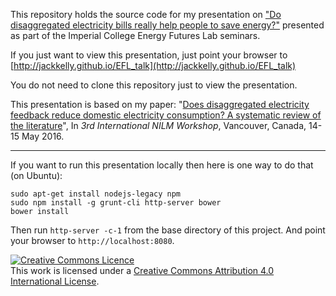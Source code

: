 This repository holds the source code for my presentation on
["Do disaggregated electricity bills really help people to save energy?"](http://www3.imperial.ac.uk/newsandeventspggrp/imperialcollege/administration/energyfutureslab/eventssummary/event_5-4-2016-9-1-7)
presented as part of the Imperial College Energy Futures Lab seminars.

If you just want to view this presentation, just point your browser to
[http://jackkelly.github.io/EFL_talk](http://jackkelly.github.io/EFL_talk)

You do not need to clone this repository just to view the
presentation.

This presentation is based on my paper:
"[Does disaggregated electricity feedback reduce domestic electricity consumption? A systematic review of the literature](http://arxiv.org/abs/1605.00962)",
In *3rd International NILM Workshop*, Vancouver, Canada, 14-15 May
2016.

---

If you want to run this presentation locally then here is one way to
do that (on Ubuntu):

```
sudo apt-get install nodejs-legacy npm
sudo npm install -g grunt-cli http-server bower
bower install
```

Then run `http-server -c-1` from the base directory of this project.
And point your browser to `http://localhost:8080`.

<a rel="license" href="http://creativecommons.org/licenses/by/4.0/"><img alt="Creative Commons Licence" style="border-width:0" src="https://i.creativecommons.org/l/by/4.0/88x31.png" /></a><br />This work is licensed under a <a rel="license" href="http://creativecommons.org/licenses/by/4.0/">Creative Commons Attribution 4.0 International License</a>.
